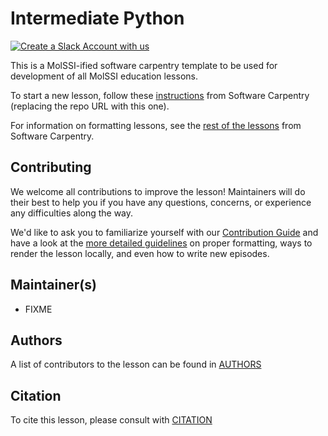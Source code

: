 # Intermediate Python

[![Create a Slack Account with us](https://img.shields.io/badge/Create_Slack_Account-The_Carpentries-071159.svg)](https://swc-slack-invite.herokuapp.com/)

This is a MolSSI-ified software carpentry template to be used for development of all MolSSI education lessons.

To start a new lesson, follow these [instructions] from Software Carpentry (replacing the repo URL with this one).

For information on formatting lessons, see the [rest of the lessons] from Software Carpentry.

## Contributing

We welcome all contributions to improve the lesson! Maintainers will do their best to help you if you have any
questions, concerns, or experience any difficulties along the way.

We'd like to ask you to familiarize yourself with our [Contribution Guide](CONTRIBUTING.md) and have a look at
the [more detailed guidelines][lesson-example] on proper formatting, ways to render the lesson locally, and even
how to write new episodes.

## Maintainer(s)

* FIXME

## Authors

A list of contributors to the lesson can be found in [AUTHORS](AUTHORS)

## Citation

To cite this lesson, please consult with [CITATION](CITATION)

[lesson-example]: https://carpentries.github.io/lesson-example
[instructions]: https://carpentries.github.io/lesson-example/setup.html
[rest of the lessons]: https://carpentries.github.io/lesson-example/index.html

